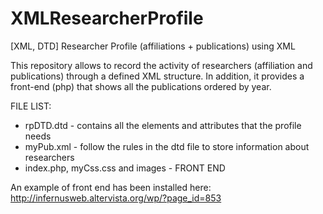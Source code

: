 # XMLResearcherProfile
[XML, DTD] Researcher Profile (affiliations + publications) using XML

This repository allows to record the activity of researchers (affiliation and publications) through a defined XML structure.
In addition, it provides a front-end (php) that shows all the publications ordered by year.

FILE LIST:
- rpDTD.dtd - contains all the elements and attributes that the profile needs
- myPub.xml - follow the rules in the dtd file to store information about researchers
- index.php, myCss.css and images - FRONT END

An example of front end has been installed here: http://infernusweb.altervista.org/wp/?page_id=853





